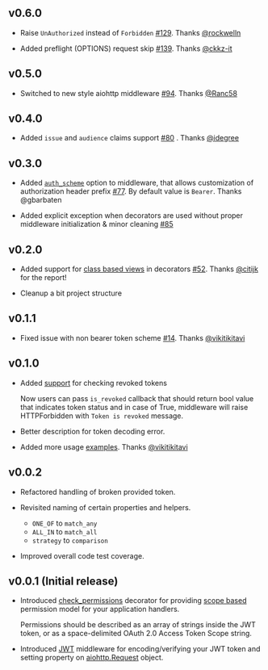 ## v0.6.0

* Raise `UnAuthorized` instead of `Forbidden` [#129](https://github.com/hzlmn/aiohttp-jwt/pull/129). Thanks [@rockwelln](https://github.com/rockwelln)

* Added preflight (OPTIONS) request skip [#139](https://github.com/hzlmn/aiohttp-jwt/pull/139). Thanks [@ckkz-it](https://github.com/ckkz-it)

## v0.5.0

* Switched to new style aiohttp middleware [#94](https://github.com/hzlmn/aiohttp-jwt/pull/94). Thanks [@Ranc58](github.com/Ranc58) 

## v0.4.0

* Added `issue` and `audience` claims support [#80](https://github.com/hzlmn/aiohttp-jwt/pull/80) . Thanks [@idegree](github.com/idegree)

## v0.3.0

* Added [`auth_scheme`](https://github.com/hzlmn/aiohttp-jwt/blob/master/aiohttp_jwt/middleware.py#L24) option to middleware, that allows customization of authorization header prefix [#77](https://github.com/hzlmn/aiohttp-jwt/pull/77). By default value is `Bearer`. Thanks @gbarbaten 
  
* Added explicit exception when decorators are used without proper middleware initialization & minor cleaning [#85](https://github.com/hzlmn/aiohttp-jwt/pull/85)

## v0.2.0

 * Added support for [class based views](https://docs.aiohttp.org/en/stable/web_quickstart.html#class-based-views) in decorators [#52](https://github.com/hzlmn/aiohttp-jwt/issues/52). Thanks [@citijk](github.com/citijk) for the report!

 * Cleanup a bit project structure

## v0.1.1

 * Fixed issue with non bearer token scheme [#14](https://github.com/hzlmn/aiohttp-jwt/issues/14). Thanks [@vikitikitavi](github.com/vikitikitavi)


## v0.1.0
  
 * Added [support](https://github.com/hzlmn/aiohttp-jwt/commit/59fce065af9f29c32a7ba8e07e963cc294c2734c) for checking revoked tokens
    
    Now users can pass `is_revoked` callback that should return bool value that indicates token status and in case of True, middleware will raise HTTPForbidden with `Token is revoked` message.

 * Better description for token decoding error.

 * Added more usage [examples](https://github.com/hzlmn/aiohttp-jwt/pull/12). Thanks [@vikitikitavi](github.com/vikitikitavi)


## v0.0.2

 * Refactored handling of broken provided token.

 * Revisited naming of certain properties and helpers.

    - `ONE_OF` to `match_any`
    - `ALL_IN` to `match_all`
    - `strategy` to `comparison`


 * Improved overall code test coverage.


## v0.0.1 (Initial release)
   * Introduced [check_permissions](https://github.com/hzlmn/aiohttp-jwt/blob/master/aiohttp_jwt/decorators.py#L22-L48) decorator for providing [scope based](https://tools.ietf.org/html/rfc6749#section-3.3) permission model for your application handlers.
    
      Permissions should be described as an array of strings inside the JWT token, or as a space-delimited OAuth 2.0 Access Token Scope string.

  * Introduced [JWT](https://jwt.io/) middleware for encoding/verifying your JWT token and setting property on [aiohttp.Request](https://docs.aiohttp.org/en/stable/web_reference.html#request-and-base-request) object.


